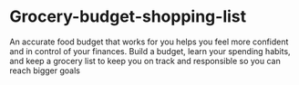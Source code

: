 # Grocery-budget-shopping-list
An accurate food budget that works for you helps you feel more confident and in control of your finances. Build a budget, learn your spending habits, and keep a grocery list to keep you on track and responsible so you can reach bigger goals
